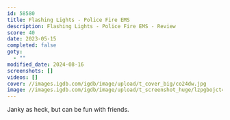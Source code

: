 ```yaml
---
id: 58580
title: Flashing Lights - Police Fire EMS
description: Flashing Lights - Police Fire EMS - Review
score: 40
date: 2023-05-15
completed: false
goty:
  - ""
modified_date: 2024-08-16
screenshots: []
videos: []
cover: //images.igdb.com/igdb/image/upload/t_cover_big/co24dw.jpg
image: //images.igdb.com/igdb/image/upload/t_screenshot_huge/lzpgbojct414iqn3n7im.jpg
---
```

Janky as heck, but can be fun with friends.